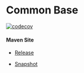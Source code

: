 # Common Base

[![codecov](https://codecov.io/gh/bremersee/common-base/branch/develop/graph/badge.svg)](https://codecov.io/gh/bremersee/common-base)

#### Maven Site

- [Release](https://bremersee.github.io/common-base/index.html)

- [Snapshot](https://nexus.bremersee.org/repository/maven-sites/common-base/2.3.2-SNAPSHOT/index.html)

